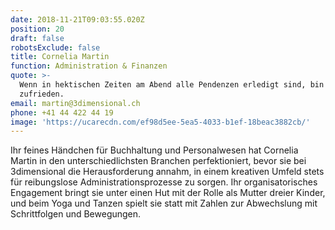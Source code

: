 ```yaml
---
date: 2018-11-21T09:03:55.020Z
position: 20
draft: false
robotsExclude: false
title: Cornelia Martin
function: Administration & Finanzen
quote: >-
  Wenn in hektischen Zeiten am Abend alle Pendenzen erledigt sind, bin ich
  zufrieden.
email: martin@3dimensional.ch
phone: +41 44 422 44 19
image: 'https://ucarecdn.com/ef98d5ee-5ea5-4033-b1ef-18beac3882cb/'
---
```

Ihr feines Händchen für Buchhaltung und Personalwesen hat Cornelia Martin in den unterschiedlichsten Branchen perfektioniert, bevor sie bei 3dimensional die Herausforderung annahm, in einem kreativen Umfeld stets für reibungslose Administrationsprozesse zu sorgen. Ihr organisatorisches Engagement bringt sie unter einen Hut mit der Rolle als Mutter dreier Kinder, und beim Yoga und Tanzen spielt sie statt mit Zahlen zur Abwechslung mit Schrittfolgen und Bewegungen.
